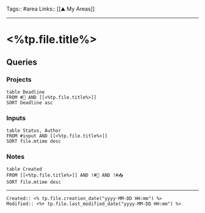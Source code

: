 Tags:: #area
Links:: [[⛰ My Areas]]
___
# <%tp.file.title%>

## Queries

### Projects

```dataview
table Deadline
FROM #🚧 AND [[<%tp.file.title%>]]
SORT Deadline asc
```

### Inputs

```dataview
table Status, Author
FROM #input AND [[<%tp.file.title%>]]
SORT file.mtime desc
```

### Notes

```dataview
table Created
FROM [[<%tp.file.title%>]] AND !#🚧 AND !#📥
SORT file.mtime desc
```

___
```ad-fileInfo 
Created:: <% tp.file.creation_date("yyyy-MM-DD HH:mm") %>
Modified:: <%+ tp.file.last_modified_date("yyyy-MM-DD HH:mm") %>
```
